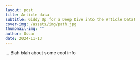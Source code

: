 ```yaml
---
layout: post
title: Article data
subtitle: Giddy Up for a Deep Dive into the Article Data!
cover-img: /assets/img/path.jpg
thumbnail-img: ""
author: Oscar
date: 2024-11-13
---
```


... Blah blah about some cool info
